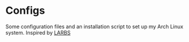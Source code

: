 # Configs
Some configuration files and an installation script to set up my Arch Linux system. Inspired by [LARBS](https://github.com/LukeSmithxyz/LARBS)